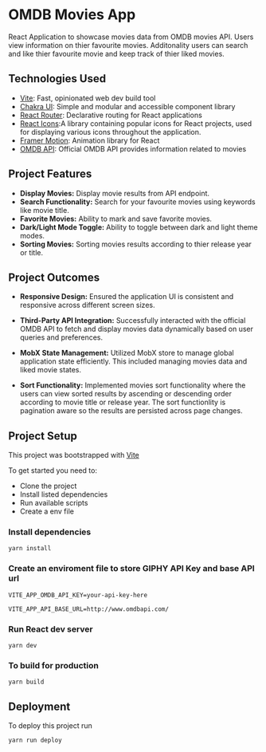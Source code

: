 # OMDB Movies App

React Application to showcase movies data from OMDB movies API. Users view information on thier favourite movies. Additonality users can search and like thier favourite movie and keep track of thier liked movies.

## Technologies Used

- [Vite](https://vitejs.dev/): Fast, opinionated web dev build tool
- [Chakra UI](https://v2.chakra-ui.com/getting-started): Simple and modular and accessible component library
- [React Router](https://reactrouter.com/): Declarative routing for React applications
- [React Icons](https://react-icons.github.io/react-icons/):A library containing popular icons for React projects, used for displaying various icons throughout the application.
- [Framer Motion](https://www.framer.com/motion/introduction/): Animation library for React
- [OMDB API](https://www.omdbapi.com/): Official OMDB API provides information related to movies

## Project Features

- **Display Movies:** Display movie results from API endpoint.
- **Search Functionality:** Search for your favourite movies using keywords like movie title.
- **Favorite Movies:** Ability to mark and save favorite movies.
- **Dark/Light Mode Toggle:** Ability to toggle between dark and light theme modes.
- **Sorting Movies:** Sorting movies results according to thier release year or title.

## Project Outcomes

- **Responsive Design:** Ensured the application UI is consistent and responsive across different screen sizes.

- **Third-Party API Integration:** Successfully interacted with the official OMDB API to fetch and display movies data dynamically based on user queries and preferences.

- **MobX State Management:** Utilized MobX store to manage global application state efficiently. This included managing movies data and liked movie states.

- **Sort Functionality:** Implemented movies sort functionality where the users can view sorted results by ascending or descending order according to movie title or release year. The sort functionlity is pagination aware so the results are persisted across page changes.

## Project Setup

This project was bootstrapped with [Vite](https://vitejs.dev/guide/)

To get started you need to:

- Clone the project
- Install listed dependencies
- Run available scripts
- Create a env file

### Install dependencies

```
yarn install
```

### Create an enviroment file to store GIPHY API Key and base API url

```
VITE_APP_OMDB_API_KEY=your-api-key-here
```

```
VITE_APP_API_BASE_URL=http://www.omdbapi.com/
```

### Run React dev server

```
yarn dev
```

### To build for production

```
yarn build
```

## Deployment

To deploy this project run

```
yarn run deploy
```
